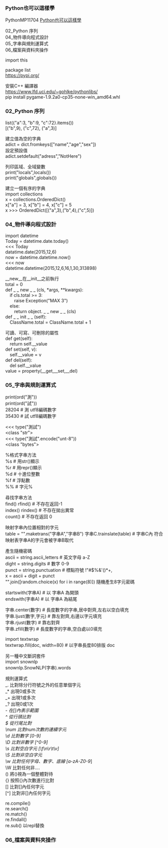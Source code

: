 ### Python也可以這樣學

PythonMP11704  [Python也可以這樣學](http://www.drmaster.com.tw/Bookinfo.asp?BookID=MP11704)

02_Python 序列  
04_物件導向程式設計  
05_字串與規則運算式  
06_檔案與資料夾操作  



import this  

package list  
https://pypi.org/  

安裝C++ 編譯器  
https://www.lfd.uci.edu/~gohlke/pythonlibs/  
pip install pygame-1.9.2a0-cp35-none-win_amd64.whl  

### 02_Python 序列
list({"a":3, "b":9, "c":72}.items())  
[("b",9), ("c",72), ("a",3)]

建立值為空的字典  
adict = dict.fromkeys(["name","age","sex"])  
設定預設值  
adict.setdefault("adress","NotHere") 

列印區域、全域變數  
print("locals",locals())  
print("globals",globals())  

建立一個有序的字典  
import collections  
x = collections.OrderedDict()  
x["a"] = 3, x["b"] = 4, x["c"] = 5  
x >>> OrderedDict([("a",3),("b",4),("c",5)])  

### 04_物件導向程式設計
import datetime  
Today = datetime.date.today()  
<<< Today  
datatime.date(2015,12,6)  
now = datetime.datetime.now()  
<<< now  
datetime.datetime(2015,12,6,16,1,30,313898)  

__new__在__init__之前執行  
total =  0  
def _ _ new _ _ (cls, *args, **kwargs):  
&emsp;if cls.total >= 3:  
&emsp;&emsp;raise Exception("MAX 3")  
&emsp;else:  
&emsp;&emsp;return object. _ _ new _ _ (cls)          
def _ _ init _ _ (self):  
&emsp;ClassName.total = ClassName.total + 1  
  
可讀、可寫、可刪除的屬性  
def get(self):  
&emsp;return self.__value  
def set(self, v):  
&emsp;self.__value = v  
def del(self):  
&emsp;del self.__value  
value = property(__get,__set,__del)

### 05_字串與規則運算式
print(ord("測"))  
print(ord("試"))  
28204 # 測 utf8編碼數字  
35430 # 試 utf8編碼數字

<<< type("測試")  
<class "str">  
<<< type("測試".encode("unt-8"))  
<class "bytes">

%格式字串方法  
%s # 用str()顯示  
%r # 用repr()顯示  
%d # 十進位整數    
%f # 浮點數  
%% # 字元%  

尋找字串方法  
find() rfind()  # 不存在返回-1  
index() rindex() # 不存在拋出異常  
count() # 不存在返回 0  

映射字串內位置相對的字元  
table = "".maketrans("字串A","字串B")
字串C.trainslate(table) # 字串C內 符合映射表字串A的字元會被字串B取代  

產生隨機密碼  
ascii = string.ascii_letters  # 英文字母 a-Z  
dight = string.digits  # 數字 0-9  
punct = string.punctuation  # 標點符號 !"#$%&\'()*+,  
x = ascii + digit + punct  
"".join([random.choice(x) for i in range(8)])
隨機產生8字元密碼

startswith(字串A) # 以 字串A 為開頭  
endswith(字串A) # 以 字串A 為結尾  

字串.center(數字) # 長度數字的字串,居中對齊,左右以空白填充  
字串.ljust(數字,字元) # 靠左對齊,右邊以字元填充  
字串.rjust(數字) # 靠右對齊  
字串.zfill(數字) # 長度數字的字串,空白處以0填充  

import textwrap  
textwrap.fill(doc, width=80) # 以字串長度80排版 doc  

另一種中文斷詞套件  
import snownlp  
snownlp.SnowNLP(字串).words  

規則運算式  
_. 比對除分行符號之外的任意單個字元  
_* 出現0或多次  
_+ 出現1或多次  
_? 出現0或1次  
_- 在[]內表示範圍  
^ 從行頭比對  
$ 從行尾比對  
\num 比對num次數的連續字元  
\d 比對數字  [0-9]  
\D 比對非數字 [^0-9]  
\s 比對空白字元 [\f\n\r\t\v]  
\S 比對非空白字元  
\w 比對任何字母、數字、底線 [a-zA-Z0-9_]  
\W 比對任何非....  
() 將()視為一個整體對待  
{} 按照{}內次數進行比對    
[] 比對[]內任何字元  
[^] 比對非[]內任何字元  

re.compile()  
re.search()  
re.match()  
re.findall()  
re.sub()  以repl替換  

### 06_檔案與資料夾操作
